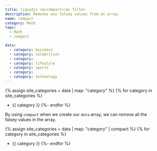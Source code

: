 ```yaml
---
title: liquidjs <q>compact</q> filter
description: Removes any falsey values from an array.
name: compact
category: Math
tags:
  - Math
  - compact

data:
  - category: business
  - category: celebrities
  - category: 
  - category: lifestyle
  - category: sports
  - category:
  - category: technology
---
```


{% assign site_categories = data | map: "category" %}
{% for category in site_categories %}
- {{ category }}
{%- endfor %}

By using `compact` when we create our `data` array, we can remove all the falsey values in the array.

{% assign site_categories = data | map: "category" | compact %}
{% for category in site_categories %}
- {{ category }}
{%- endfor %}
